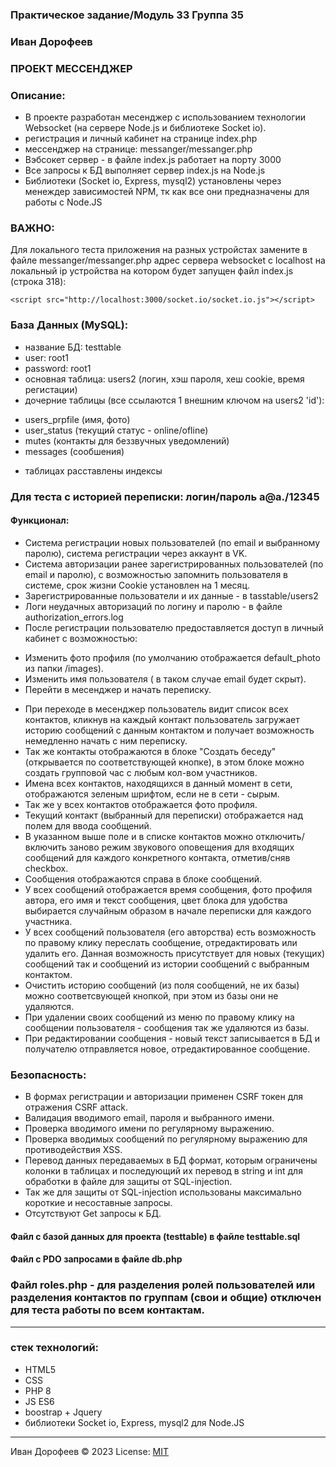### Практическое задание/Модуль 33 Группа 35
### Иван Дорофеев
### ПРОЕКТ МЕССЕНДЖЕР

### Описание:
+ В проекте разработан месенджер с использованием технологии Websocket (на сервере Node.js  и библиотеке Socket io).
+ регистрация и личный кабинет на странице index.php
+ мессенджер на странице: messanger/messanger.php
+ Вэбсокет сервер - в файле index.js работает на порту 3000
+ Все запросы к БД выполняет сервер index.js на Node.js
+ Библиотеки (Socket io, Express, mysql2) установлены через менеждер зависимостей NPM, тк как все они предназначены для работы с Node.JS

### ВАЖНО:
Для локального теста приложения на разных устройстах замените в файле messanger/messanger.php адрес сервера websocket с localhost на локальный ip устройства на котором будет запущен файл index.js (строка 318):
```
<script src="http://localhost:3000/socket.io/socket.io.js"></script>
```
### База Данных (MySQL):
+ название БД: testtable
+ user: root1
+ password: root1
+ основная таблица: users2 (логин, хэш пароля, хеш cookie, время регистации)
+ дочерние таблицы (все ссылаются 1 внешним ключом на users2 'id'):
- users_prpfile (имя, фото)
- user_status (текущий статус - online/ofline)
- mutes (контакты для беззвучных уведомлений)
- messages (сообшения)
+ таблицах расставлены индексы

### Для теста с историей переписки: логин/пароль  a@a./12345

#### Функционал:
+ Система регистрации новых пользователей (по email и выбранному паролю), система регистрации через аккаунт в VK.
+ Система авторизации ранее зарегистрированных пользователей (по email и паролю), с возможностью запомнить пользователя в системе, срок жизни Cookie установлен на 1 месяц.
+ Зарегистрированные пользователи и их данные - в tasstable/users2
+ Логи неудачных авторизаций по логину и паролю - в файле authorization_errors.log
+ После регистрации пользователю предоставляется доступ в личный кабинет с возможностью:
- Изменить фото профиля (по умолчанию отображается default_photo из папки /images).
- Изменить имя пользователя ( в таком случае email будет скрыт).
- Перейти в месенджер и начать переписку.
+ При переходе в месенджер пользователь видит список всех контактов, кликнув на каждый контакт пользователь загружает историю соoбщений с данным контактом и получает возможность немедленно начать с ним переписку.
+ Так же контакты отображаются в блоке "Создать беседу" (открывается по соответствующей кнопке), в этом блоке можно создать групповой час с любым кол-вом участников.
+ Имена всех контактов, находящихся в данный момент в сети, отображаются зеленым шрифтом, если не в сети - сырым.
+ Так же у всех контактов отображается фото профиля.
+ Текущий контакт (выбранный для переписки) отображается над полем для ввода сообщений.
+ В указанном выше поле и в списке контактов можно отключить/включить заново режим звукового оповещения для входящих сообщений для каждого конкретного контакта, отметив/сняв checkbox.
+ Сообщения отображаются справа в блоке сообщений.
+ У всех сообщений отображается время сообщения, фото профиля автора, его имя и текст сообщения, цвет блока для удобства выбирается случайным образом в начале переписки для каждого участника.
+ У всех соoбщений пользователя (его авторства) есть возможность по правому клику переслать сообщение, отредактировать или удалить его. Данная возможность присутствует для новых (текущих) сообщений так и соoбщений из истории сообщений с выбранным контактом.
+ Очистить историю сообщений (из поля сообщений, не их базы) можно соответсвующей кнопкой, при этом из базы они не удаляются.
+ При удалении своих сообщений из меню по правому клику на сообщении пользователя - сообщения так же удаляются из базы.
+ При редактировании сообщения - новый текст записывается в БД и получателю отправляется новое, отредактированное сообщение.

### Безопасность:
+ В формах регистрации и авторизации применен CSRF токен для отражения CSRF attack.
+ Валидация вводимого email, пароля и выбранного имени.
+ Проверка вводимого имени по регулярному выражению.
+ Проверка вводимых соoбщений по регулярному выражению для противодействия XSS.
+ Перевод данных передаваемых в БД формат, которым ограничены колонки в таблицах и последующий их перевод в string и int для обработки в файле для защиты от SQL-injection.
+ Так же для защиты от SQL-injection использованы максимально короткие и несоставные запросы.
+ Отсутствуют Get запросы к БД.


 
#### Файл с базой данных для проекта (testtable) в файле testtable.sql 
#### Файл с PDO запросами в файле db.php

### Файл roles.php - для разделения ролей пользователей или разделения контактов по группам (свои и общие) отключен для теста работы по всем контактам.


---
### стек технологий:
+ HTML5
+ CSS
+ PHP 8
+ JS ES6
+ boostrap + Jquery
+ библиотеки Socket io, Express, mysql2 для Node.JS




---
Иван Дорофеев &copy; 2023
License: [MIT](https://mit-license.org/)



